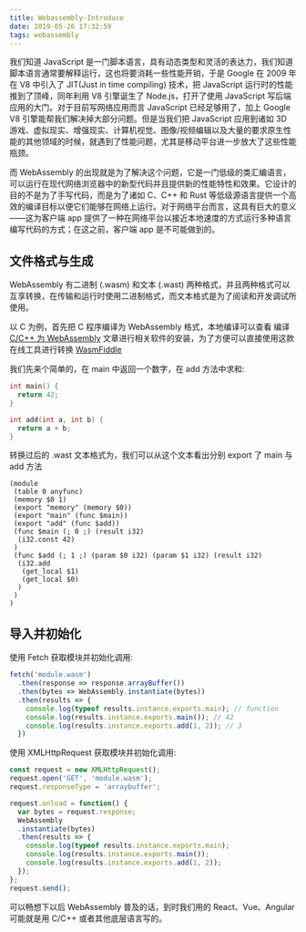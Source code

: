 ```yaml
---
title: Webassembly-Introduce
date: 2019-05-26 17:32:59
tags: webassembly
---
```


我们知道 JavaScript 是一门脚本语言，具有动态类型和灵活的表达力，我们知道脚本语言通常要解释运行，这也将要消耗一些性能开销，于是 Google 在 2009 年在 V8 中引入了 JIT(Just in time compiling) 技术，把 JavaScript 运行时的性能推到了顶峰，同年利用 V8 引擎诞生了 Node.js，打开了使用 JavaScript 写后端应用的大门。对于目前写网络应用而言 JavaScript 已经足够用了，加上 Google V8 引擎能帮我们解决掉大部分问题。但是当我们把 JavaScript 应用到诸如 3D 游戏、虚拟现实、增强现实、计算机视觉、图像/视频编辑以及大量的要求原生性能的其他领域的时候，就遇到了性能问题，尤其是移动平台进一步放大了这些性能瓶颈。

而 WebAssembly 的出现就是为了解决这个问题，它是一门低级的类汇编语言，可以运行在现代网络浏览器中的新型代码并且提供新的性能特性和效果。它设计的目的不是为了手写代码，而是为了诸如 C、C++ 和 Rust 等低级源语言提供一个高效的编译目标以便它们能够在网络上运行。对于网络平台而言，这具有巨大的意义——这为客户端 app 提供了一种在网络平台以接近本地速度的方式运行多种语言编写代码的方式；在这之前，客户端 app 是不可能做到的。

## 文件格式与生成

WebAssembly 有二进制 (.wasm) 和文本 (.wast) 两种格式，并且两种格式可以互享转换，在传输和运行时使用二进制格式，而文本格式是为了阅读和开发调试所使用。

以 C 为例，首先把 C 程序编译为 WebAssembly 格式，本地编译可以查看 编译 [C/C++ 为 WebAssembly](https://developer.mozilla.org/zh-CN/docs/WebAssembly/C_to_wasm) 文章进行相关软件的安装，为了方便可以直接使用这款在线工具进行转换 [WasmFiddle](https://wasdk.github.io/WasmFiddle/)

我们先来个简单的，在 main 中返回一个数字，在 add 方法中求和:
```c
int main() { 
  return 42;
}

int add(int a, int b) {
  return a + b;
}
```

转换过后的 .wast 文本格式为，我们可以从这个文本看出分别 export 了 main 与 add 方法
```
(module
 (table 0 anyfunc)
 (memory $0 1)
 (export "memory" (memory $0))
 (export "main" (func $main))
 (export "add" (func $add))
 (func $main (; 0 ;) (result i32)
  (i32.const 42)
 )
 (func $add (; 1 ;) (param $0 i32) (param $1 i32) (result i32)
  (i32.add
   (get_local $1)
   (get_local $0)
  )
 )
)
```

## 导入并初始化

使用 Fetch 获取模块并初始化调用:
```js
fetch('module.wasm')
  .then(response => response.arrayBuffer())
  .then(bytes => WebAssembly.instantiate(bytes))
  .then(results => {
    console.log(typeof results.instance.exports.main); // function
    console.log(results.instance.exports.main()); // 42
    console.log(results.instance.exports.add(1, 2)); // 3
  })
```

使用 XMLHttpRequest 获取模块并初始化调用:
```js
const request = new XMLHttpRequest();
request.open('GET', 'module.wasm');
request.responseType = 'arraybuffer';

request.onload = function() {
  var bytes = request.response;
  WebAssembly
  .instantiate(bytes)
  .then(results => {
    console.log(typeof results.instance.exports.main);
    console.log(results.instance.exports.main());
    console.log(results.instance.exports.add(1, 2));
  });
};
request.send();
```

可以畅想下以后 WebAssembly 普及的话，到时我们用的 React、Vue、Angular 可能就是用 C/C++ 或者其他底层语言写的。